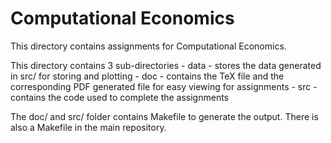 # Computational Economics
This directory contains assignments for Computational Economics.

This directory contains 3 sub-directories
     - data - stores the data generated in src/ for storing and plotting
     - doc - contains the TeX file and the corresponding PDF generated
     file for easy viewing for assignments
     - src - contains the code used to complete the assignments

The doc/ and src/ folder contains Makefile to generate the
output. There is also a Makefile in the main repository.
